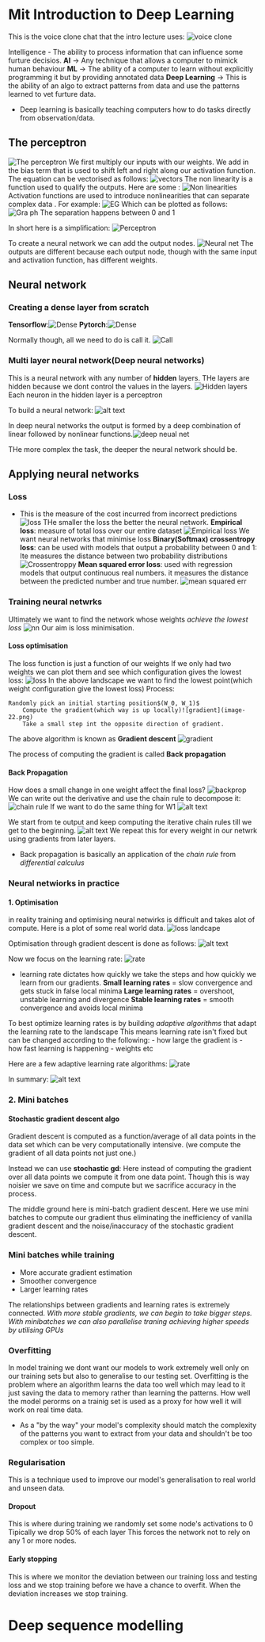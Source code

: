 # Mit Introduction to Deep Learning

This is the voice clone chat that the intro lecture uses:
![voice clone](image.png)

Intelligence - The ability to process information that can influence some furture decisios.
__AI__ -> Any technique that allows a computer to mimick human behaviour
__ML__ -> The ability of a computer to learn without explicitly programming it but by providing annotated data
__Deep Learning__ -> This is the ability of an algo to extract patterns from data and use the patterns learned to vet furture data.

- Deep learning is basically teaching computers how to do tasks directly from observation/data.

## The perceptron

![The perceptron](image-2.png)
We first multiply our inputs with our weights.
We add in the bias term that is used to shift left and right along our activation function.
The equation can be vectorised as follows: ![vectors](image-3.png)
The non linearity is a function used to qualify the outputs.
Here are some :
![Non linearities](image-4.png)
Activation functions are used to introduce nonlinearities that can separate complex data .
For example:
![EG](image-5.png)
Which can be plotted as follows:
![Gra ph](image-7.png)
The separation happens between 0 and 1

In short here is a simplification:
![Perceptron](image-8.png)

To create a neural network we can add the output nodes.
![Neural net](image-9.png)
The outputs are different because each output node, though with the same input and activation function, has different weights.

## Neural network

### Creating a dense layer from scratch

__Tensorflow__:![Dense](image-10.png)   __Pytorch__:![Dense](image-11.png)

Normally though, all we need to do is call it.
![Call](image-12.png)

### Multi layer neural network(Deep neural networks)

This is a neural network with any number of  __hidden__ layers.
THe layers are hidden because we dont control the values in the layers.
![Hidden layers](image-13.png)
Each neuron in the hidden layer is a perceptron

To build a neural network:
![alt text](image-14.png)

In deep neural networks  the output is formed by a deep combination of linear followed by nonlinear functions.![deep neual net](image-15.png)

THe more complex the task, the deeper the neural network should be.

## Applying neural networks

### Loss

- This is the measure of the cost incurred from incorrect predictions
  ![loss](image-16.png)
  THe smaller the loss the better the neural network.
  __Empirical loss__: measure of total loss over our entire dataset
  ![Empirical loss](image-17.png)
  We want neural networks that minimise loss
  __Binary(Softmax) crossentropy loss__: can be used with models that output a probability between 0 and 1:
  Ite measures the distance between two probability distributions
  ![Crossentroppy](image-18.png)
  __Mean squared error loss__: used with regression models that output continuous real numbers.
  it measures the distance between the predicted number and true number.
  ![mean squared err](image-19.png)

### Training neural netwrks

Ultimately we want to find the network whose weights _achieve the lowest loss_
![nn](image-20.png)
Our aim is loss minimisation.

#### Loss optimisation

The loss function is just a function of our weights
If we only had two weights we can plot them and see which configuration gives the lowest loss:
![loss](image-21.png)
In the above landscape we want to find the lowest point(which weight configuration give the lowest loss)
Process:

    Randomly pick an initial starting position$(W_0, W_1)$
        Compute the gradient(which way is up locally)![gradient](image-22.png)
        Take a small step int the opposite direction of gradient.
The above algorithm is known as __Gradient descent__
![gradient](image-24.png)

The process of computing the gradient is called __Back propagation__

#### Back Propagation

How does a small change in one weight affect the final loss?
![backprop](image-25.png)
We can write out the derivative and use the chain rule to decompose it:
![chain rule](image-26.png)
If we want to do the same thing for W1
![alt text](image-27.png)

We start from te output and keep computing the iterative chain rules till we get to  the beginning.
![alt text](image-28.png)
We repeat this for every weight in our netwrk using gradients from later layers.

- Back propagation is basically an application of the _chain rule_ from _differential calculus_

### Neural netwiorks in practice

#### 1. Optimisation

 in reality training and optimising neural netwirks is difficult and takes alot of compute.
 Here is a plot of some real world data.
 ![loss landcape](image-29.png)

Optimisation through gradient descent is done as follows:
![alt text](image-30.png)

Now we focus on the learning rate:
![rate](image-31.png)

- learning rate dictates how quickly we take the steps and how quickly we learn from our gradients.
__Small learning rates__ = slow convergence and gets stuck in false local minima
__Large learning rates__ = overshoot, unstable learning and divergence
__Stable learning rates__ = smooth convergence and avoids local minima

To best optimize learning rates is by building _adaptive algorithms_ that adapt the learning rate to the landscape
This means learning rate isn't fixed but can be changed according to the following:
    - how large the gradient is
    - how fast learning is happening
    - weights etc

Here are a few adaptive learning rate algorithms:
![rate](image-32.png)

In summary:
![alt text](image-33.png)

### 2. Mini batches

#### Stochastic gradient descent algo

Gradient descent is computed as a function/average of all data points in the data set which can be very computationally intensive. (we compute the gradient of all data points not just one.)

Instead we can use __stochastic gd__:
Here instead of computing the gradient over all data points we compute it from one data point.
Though this is way noisier we save on time and compute but we sacrifice accuracy in the process.

The middle ground here is mini-batch gradient descent.
Here we use mini batches to compute our gradient thus eliminating the inefficiency of vanilla gradient descent and the noise/inaccuracy of the stochastic gradient descent.

### Mini batches while training

- More accurate gradient estimation
- Smoother convergence
- Larger learning rates

The relationships between gradients and learning rates is extremely connected.
_With more stable gradients, we can begin to take bigger steps.
With minibatches we can also parallelise traning achieving higher speeds by utilising GPUs_

### Overfitting

In model training we dont want our models to work extremely well only on our training sets but also to generalise to our testing set.
Overfitting is the problem where an algorithm learns the data too well which may lead to it just saving the data to memory rather than learning the patterns.
How well the model perorms on a trainig set is used as a proxy for how well it will work on real time data.
- As a "by the way" your model's complexity should match the complexity of the patterns you want to extract from your data and shouldn't be too complex or too simple.

### Regularisation

This is a technique used to improve our model's generalisation to real world and unseen data.

#### Dropout

This is where during training we randomly set some node's activations to 0
Tipically we drop 50% of each layer
This forces the network not to rely on any 1 or more nodes.

#### Early stopping

This is where we monitor the deviation between our training loss and testing loss and we stop training before we have a chance to overfit.
When the deviation increases we stop training.

# Deep sequence modelling

